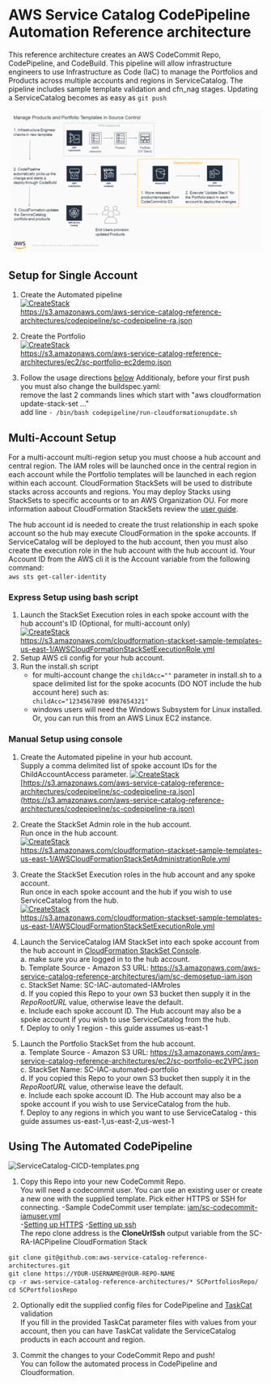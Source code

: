 # AWS Service Catalog CodePipeline Automation Reference architecture

This reference architecture creates an AWS CodeCommit Repo, CodePipeline, and CodeBuild.
 This pipeline will allow infrastructure engineers to use Infrastructure as Code (IaC) to manage the Portfolios and Products
 across multiple accounts and regions in ServiceCatalog.  The pipeline includes sample template validation and cfn_nag stages.
 Updating a ServiceCatalog becomes as easy as ```git push```

![sc-cicd-ra-architecture.png](sc-cicd-ra-architecture.png)

## Setup for Single Account
1. Create the Automated pipeline  
  [![CreateStack](https://s3.amazonaws.com/cloudformation-examples/cloudformation-launch-stack.png)](https://console.aws.amazon.com/cloudformation#/stacks/new?stackName=SC-RA-IACPipeline&templateURL=https://s3.amazonaws.com/aws-service-catalog-reference-architectures/codepipeline/sc-codepipeline-ra.json)  
  https://s3.amazonaws.com/aws-service-catalog-reference-architectures/codepipeline/sc-codepipeline-ra.json

2. Create the Portfolio  
  [![CreateStack](https://s3.amazonaws.com/cloudformation-examples/cloudformation-launch-stack.png)](https://console.aws.amazon.com/cloudformation#/stacks/new?stackName=SC-IAC-automated-portfolio&templateURL=https://s3.amazonaws.com/aws-service-catalog-reference-architectures/ec2/sc-portfolio-ec2demo.json)  
  https://s3.amazonaws.com/aws-service-catalog-reference-architectures/ec2/sc-portfolio-ec2demo.json

3. Follow the usage directions [below](#using-the-automated-codepipeline) 
  Additionaly, before your first push you must also change the buildspec.yaml:  
  remove the last 2 commands lines which start with "aws cloudformation update-stack-set ..."  
  add line ```- /bin/bash codepipeline/run-cloudformationupdate.sh```  


 
## Multi-Account Setup
For a multi-account multi-region setup you must choose a hub account and central region.
 The IAM roles will be launched once in the central region in each account while the Portfolio templates will be launched
 in each region within each account. CloudFormation StackSets will be used to distribute stacks across accounts and regions. You may deploy Stacks using StackSets to specific accounts
 or to an AWS Organization OU. For more information aabout CloudFormation StackSets review the [user guide](https://docs.aws.amazon.com/AWSCloudFormation/latest/UserGuide/stacksets-prereqs.html).  

The hub account id is needed to create the trust relationship in each spoke account so the hub may execute CloudFormation in the spoke accounts. 
 If ServiceCatalog will be deployed to the hub account, then you must also create the execution role in the hub account with the hub account id.
 Your Account ID from the AWS cli it is the Account variable from the following command:  
 ```aws sts get-caller-identity```

### Express Setup using bash script
1. Launch the StackSet Execution roles in each spoke account with the hub account's ID (Optional, for multi-account only)  
   [![CreateStack](https://s3.amazonaws.com/cloudformation-examples/cloudformation-launch-stack.png)](https://console.aws.amazon.com/cloudformation#/stacks/new?stackName=IAM-StackSetExecution&templateURL=https://s3.amazonaws.com/cloudformation-stackset-sample-templates-us-east-1/AWSCloudFormationStackSetExecutionRole.yml)  
   https://s3.amazonaws.com/cloudformation-stackset-sample-templates-us-east-1/AWSCloudFormationStackSetExecutionRole.yml  
2. Setup AWS cli config for your hub account. 
3. Run the install.sh script
   * for multi-account change the ```childAcc=""``` parameter in install.sh to a space delimited list for the spoke acocunts (DO NOT include the hub account here) such as:   
   ```childAcc="1234567890 0987654321"```
   * windows users will need the Windows Subsystem for Linux installed.  Or, you can run this from an AWS Linux EC2 instance.


### Manual Setup using console
1. Create the Automated pipeline in your hub account.  
   Supply a comma delimited list of spoke account IDs for the ChildAccountAccess parameter.
  [![CreateStack](https://s3.amazonaws.com/cloudformation-examples/cloudformation-launch-stack.png)](https://console.aws.amazon.com/cloudformation#/stacks/new?stackName=SC-RA-IACPipeline&templateURL=https://s3.amazonaws.com/aws-service-catalog-reference-architectures/codepipeline/sc-codepipeline-ra.json)  
  [https://s3.amazonaws.com/aws-service-catalog-reference-architectures/codepipeline/sc-codepipeline-ra.json](https://s3.amazonaws.com/aws-service-catalog-reference-architectures/codepipeline/sc-codepipeline-ra.json)

2. Create the StackSet Admin role in the hub account.  
  Run once in the hub account.  
  [![CreateStack](https://s3.amazonaws.com/cloudformation-examples/cloudformation-launch-stack.png)](https://console.aws.amazon.com/cloudformation#/stacks/new?stackName=IAM-StackSetAdministrator&templateURL=https://s3.amazonaws.com/cloudformation-stackset-sample-templates-us-east-1/AWSCloudFormationStackSetAdministrationRole.yml)  
  https://s3.amazonaws.com/cloudformation-stackset-sample-templates-us-east-1/AWSCloudFormationStackSetAdministrationRole.yml  
  
3. Create the StackSet Execution roles in the hub account and any spoke account.    
  Run once in each spoke account and the hub if you wish to use ServiceCatalog from the hub.  
  [![CreateStack](https://s3.amazonaws.com/cloudformation-examples/cloudformation-launch-stack.png)](https://console.aws.amazon.com/cloudformation#/stacks/new?stackName=IAM-StackSetExecution&templateURL=https://s3.amazonaws.com/cloudformation-stackset-sample-templates-us-east-1/AWSCloudFormationStackSetExecutionRole.yml)  
  https://s3.amazonaws.com/cloudformation-stackset-sample-templates-us-east-1/AWSCloudFormationStackSetExecutionRole.yml

4. Launch the ServiceCatalog IAM StackSet into each spoke account from the hub account in [CloudFormation StackSet Console](https://console.aws.amazon.com/cloudformation).  
  a. make sure you are logged in to the hub account.  
  b. Template Source - Amazon S3 URL: https://s3.amazonaws.com/aws-service-catalog-reference-architectures/iam/sc-demosetup-iam.json  
  c. StackSet Name: SC-IAC-automated-IAMroles  
  d. If you copied this Repo to your own S3 bucket then supply it in the _RepoRootURL_ value, otherwise leave the default.  
  e. Include each spoke account ID.  The Hub account may also be a spoke account if you wish to use ServiceCatalog from the hub.  
  f. Deploy to only 1 region - this guide assumes us-east-1  

5. Launch the Portfolio StackSet from the hub account.  
  a. Template Source - Amazon S3 URL: https://s3.amazonaws.com/aws-service-catalog-reference-architectures/ec2/sc-portfolio-ec2VPC.json  
  c. StackSet Name: SC-IAC-automated-portfolio  
  d. If you copied this Repo to your own S3 bucket then supply it in the _RepoRootURL_ value, otherwise leave the default.  
  e. Include each spoke account ID.  The Hub account may also be a spoke account if you wish to use ServiceCatalog from the hub.  
  f. Deploy to any regions in which you want to use ServiceCatalog - this guide assumes us-east-1,us-east-2,us-west-1  

## Using The Automated CodePipeline  

![ServiceCatalog-CICD-templates.png](ServiceCatalog-CICD-templates.png)
  
1. Copy this Repo into your new CodeCommit Repo.  
  You will need a codecommit user. You can use an existing user or create a new one with the supplied template. Pick either HTTPS or SSH for connecting.
    -Sample CodeCommit user template: [iam/sc-codecommit-iamuser.yml](../iam/sc-codecommit-iamuser.yml)  
	-[Setting up HTTPS](https://docs.aws.amazon.com/codecommit/latest/userguide/setting-up-gc.html)
    -[Setting up ssh](https://docs.aws.amazon.com/codecommit/latest/userguide/setting-up-ssh-unixes.html)  
  The repo clone address is the **CloneUrlSsh** output variable from the SC-RA-IACPipeline CloudFormation Stack
  ```
  git clone git@github.com:aws-service-catalog-reference-architectures.git
  git clone https://YOUR-USERNAME@YOUR-REPO-NAME
  cp -r aws-service-catalog-reference-architectures/* SCPortfoliosRepo/
  cd SCPortfoliosRepo
  ```

2. Optionally edit the supplied config files for CodePipeline and [TaskCat](https://aws-quickstart.github.io/auto-testing.html) validation  
  If you fill in the provided TaskCat parameter files with values from your account,
  then you can have TaskCat validate the ServiceCatalog products in each account and region.
  
3. Commit the changes to your CodeCommit Repo and push!  
  You can follow the automated process in CodePipeline and Cloudformation.




